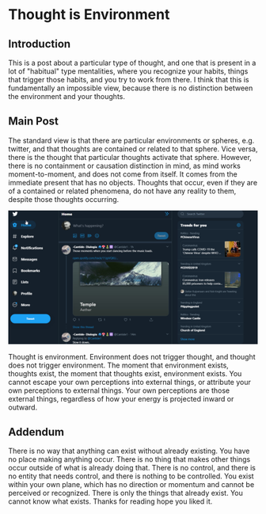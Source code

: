 # Thought is Environment

## Introduction

This is a post about a particular type of thought, and one that is present in a lot of "habitual" type mentalities, where you recognize your habits, things that trigger those habits, and you try to work from there. I think that this is fundamentally an impossible view, because there is no distinction between the environment and your thoughts.

## Main Post

The standard view is that there are particular environments or spheres, e.g. twitter, and that thoughts are contained or related to that sphere. Vice versa, there is the thought that particular thoughts activate that sphere. However, there is no containment or causation distinction in mind, as mind works moment-to-moment, and does not come from itself. It comes from the immediate present that has no objects. Thoughts that occur, even if they are of a contained or related phenomena, do not have any reality to them, despite those thoughts occurring.

![](/images/twitter.png "an environment")

Thought is environment. Environment does not trigger thought, and thought does not trigger environment. The moment that environment exists, thoughts exist, the moment that thoughts exist, environment exists. You cannot escape your own perceptions into external things, or attribute your own perceptions to external things. Your own perceptions are those external things, regardless of how your energy is projected inward or outward.


## Addendum

There is no way that anything can exist without already existing. You have no place making anything occur. There is no thing that makes other things occur outside of what is already doing that. There is no control, and there is no entity that needs control, and there is nothing to be controlled. You exist within your own plane, which has no direction or momentum and cannot be perceived or recognized. There is only the things that already exist. You cannot know what exists. Thanks for reading hope you liked it.


